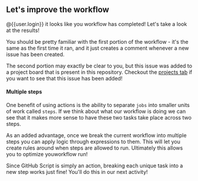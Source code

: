 ## Let's improve the workflow

@{{user.login}} it looks like you workflow has completed! Let's take a look at the results!

You should be pretty familiar with the first portion of the workflow - it's the same as the first time it ran, and it just creates a comment whenever a new issue has been created.

The second portion may exactly be clear to you, but this issue was added to a project board that is present in this repository. Checkout the [projects tab]({{projectTab}}) if you want to see that this issue has been added!

#### Multiple steps

One benefit of using actions is the ability to separate `jobs` into smaller units of work called `steps`. If we think about what our workflow is doing we can see that it makes more sense to have these two tasks take place across two steps.

As an added advantage, once we break the current workflow into multiple steps you can apply logic through expressions to them. This will let you create rules around when steps are allowed to run. Ultimately this allows you to optimize youworkflow run!

Since GitHub Script is simply an action, breaking each unique task into a new step works just fine! You'll do this in our next activity!
